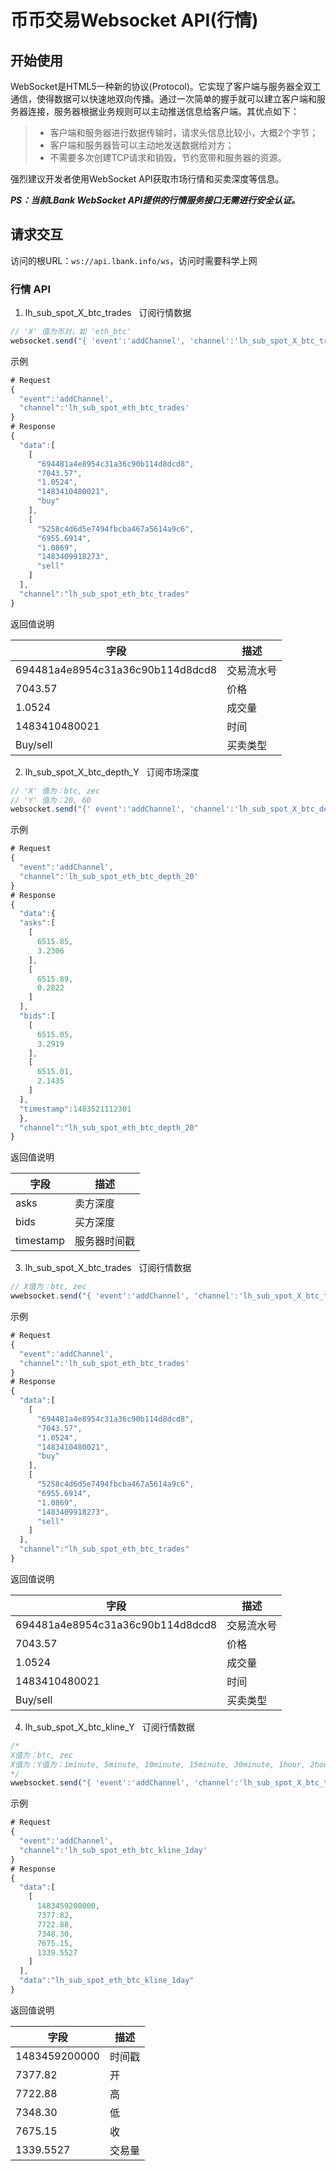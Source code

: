 # 币币交易Websocket API(行情)

## 开始使用    

WebSocket是HTML5一种新的协议(Protocol)。它实现了客户端与服务器全双工通信，使得数据可以快速地双向传播。通过一次简单的握手就可以建立客户端和服务器连接，服务器根据业务规则可以主动推送信息给客户端。其优点如下：   
>- 客户端和服务器进行数据传输时，请求头信息比较小，大概2个字节；   
>- 客户端和服务器皆可以主动地发送数据给对方；   
>- 不需要多次创建TCP请求和销毁，节约宽带和服务器的资源。    

强烈建议开发者使用WebSocket API获取市场行情和买卖深度等信息。    

**_PS：当前LBank WebSocket API提供的行情服务接口无需进行安全认证。_**

## 请求交互    

访问的根URL：`ws://api.lbank.info/ws`，访问时需要科学上网

### 行情 API

1. lh_sub_spot_X_btc_trades    订阅行情数据

```javascript
// 'X' 值为币对，如 'eth_btc'
websocket.send("{ 'event':'addChannel', 'channel':'lh_sub_spot_X_btc_trades' }"); 
```


示例	

```javascript
# Request
{
  "event":'addChannel',
  "channel":'lh_sub_spot_eth_btc_trades'
}
# Response
{
  "data":[
    [
      "694481a4e8954c31a36c90b114d8dcd8",
      "7043.57",
      "1.0524",
      "1483410480021",
      "buy"
    ],
    [
      "5258c4d6d5e7494fbcba467a5614a9c6",
      "6955.6914",
      "1.0869",
      "1483409918273",
      "sell"
    ]
  ],
  "channel":"lh_sub_spot_eth_btc_trades"
}
```

返回值说明	


|字段|描述|
|-|-|
|694481a4e8954c31a36c90b114d8dcd8|交易流水号|
|7043.57|价格|
|1.0524|成交量|
|1483410480021|时间|
|Buy/sell|买卖类型|


2. lh_sub_spot_X_btc_depth_Y    订阅市场深度

```javascript
// 'X' 值为：btc, zec
// 'Y' 值为：20, 60
websocket.send("{' event':'addChannel', 'channel':'lh_sub_spot_X_btc_depth_Y' }"); 
```

示例	

```javascript
# Request
{
  "event":'addChannel',
  "channel":'lh_sub_spot_eth_btc_depth_20'
}
# Response
{
  "data":{
  "asks":[
    [
      6515.85,
      3.2306
    ],
    [
      6515.89,
      0.2822
    ]
  ],
  "bids":[
    [
      6515.05,
      3.2919
    ],
    [
      6515.01,
      2.1435
    ]
  ],
  "timestamp":1483521112301
  },
  "channel":"lh_sub_spot_eth_btc_depth_20"
}
```

返回值说明	


|字段|描述|
|-|-|
|asks|卖方深度 |
|bids|买方深度|
|timestamp|服务器时间戳|

3. lh_sub_spot_X_btc_trades    订阅行情数据

```javascript
// X值为：btc, zec
wwebsocket.send("{ 'event':'addChannel', 'channel':'lh_sub_spot_X_btc_trades' }"); 
```

示例	

```javascript
# Request
{
  "event":'addChannel',
  "channel":'lh_sub_spot_eth_btc_trades'
}
# Response
{
  "data":[
    [
      "694481a4e8954c31a36c90b114d8dcd8",
      "7043.57",
      "1.0524",
      "1483410480021",
      "buy"
    ],
    [
      "5258c4d6d5e7494fbcba467a5614a9c6",
      "6955.6914",
      "1.0869",
      "1483409918273",
      "sell"
    ]
  ],
  "channel":"lh_sub_spot_eth_btc_trades"
}
```

返回值说明	


|字段|描述|
|-|-|
|694481a4e8954c31a36c90b114d8dcd8|交易流水号|
|7043.57|价格|
|1.0524|成交量|
|1483410480021|时间|
|Buy/sell|买卖类型|


4. lh_sub_spot_X_btc_kline_Y    订阅行情数据

```javascript
/*
X值为：btc, zec
X值为：Y值为：1minute, 5minute, 10minute, 15minute, 30minute, 1hour, 2hour, 4hour, 6hour, 8hour,12hour,1day, 1week, 1month, 1year
*/
wwebsocket.send("{ 'event':'addChannel', 'channel':'lh_sub_spot_X_btc_trades' }"); 
```

示例	

```javascript
# Request
{
  "event":'addChannel',
  "channel":'lh_sub_spot_eth_btc_kline_1day'
}
# Response
{
  "data":[
    [
      1483459200000,
      7377.82,
      7722.88,
      7348.30,
      7675.15,
      1339.5527
    ]
  ],
  "data":"lh_sub_spot_eth_btc_kline_1day"
}
```

返回值说明	


|字段|描述|
|-|-|
|1483459200000|时间戳|
|7377.82|开|
|7722.88|高|
|7348.30|低|
|7675.15|收|
|1339.5527|交易量|